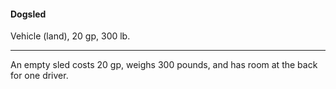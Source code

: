 #### Dogsled

Vehicle (land), 20 gp, 300 lb.

---

An empty sled costs 20 gp, weighs 300 pounds, and has room at the back for one driver.